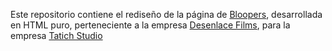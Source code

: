 Este repositorio contiene el rediseño de la página de [Bloopers](https://ricanremo.com/), desarrollada en HTML puro, perteneciente a la empresa [Desenlace Films](http://desenlacefilms.com/), para la empresa [Tatich Studio](http://www.tatichstudio.com/)
